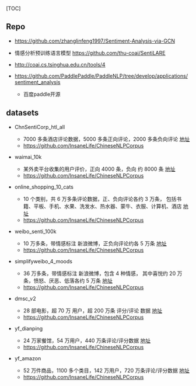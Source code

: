 [TOC]



## Repo
- https://github.com/zhanglinfeng1997/Sentiment-Analysis-via-GCN
- 情感分析预训练语言模型 https://github.com/thu-coai/SentiLARE

- http://coai.cs.tsinghua.edu.cn/tools/4

- https://github.com/PaddlePaddle/PaddleNLP/tree/develop/applications/sentiment_analysis
  - 百度paddle开源


## datasets

- ChnSentiCorp_htl_all    
  - 7000 多条酒店评论数据，5000 多条正向评论，2000 多条负向评论 [地址](https://github.com/SophonPlus/ChineseNlpCorpus/blob/master/datasets/ChnSentiCorp_htl_all/intro.ipynb) 
  - https://github.com/InsaneLife/ChineseNLPCorpus

- waimai_10k              
  - 某外卖平台收集的用户评价，正向 4000 条，负向 约 8000 条  [地址](https://github.com/SophonPlus/ChineseNlpCorpus/blob/master/datasets/waimai_10k/intro.ipynb) 
  - https://github.com/InsaneLife/ChineseNLPCorpus
  
- online_shopping_10_cats 
  - 10 个类别，共 6 万多条评论数据，正、负向评论各约 3 万条， 包括书籍、平板、手机、水果、洗发水、热水器、蒙牛、衣服、计算机、酒店  [地址](https://github.com/SophonPlus/ChineseNlpCorpus/blob/master/datasets/online_shopping_10_cats/intro.ipynb) 
  - https://github.com/InsaneLife/ChineseNLPCorpus
  
- weibo_senti_100k        
  - 10 万多条，带情感标注 新浪微博，正负向评论约各 5 万条  [地址](https://github.com/SophonPlus/ChineseNlpCorpus/blob/master/datasets/weibo_senti_100k/intro.ipynb) 
  - https://github.com/InsaneLife/ChineseNLPCorpus
  
- simplifyweibo_4_moods   
  - 36 万多条，带情感标注 新浪微博，包含 4 种情感， 其中喜悦约 20 万条，愤怒、厌恶、低落各约 5 万条  [地址](https://github.com/SophonPlus/ChineseNlpCorpus/blob/master/datasets/simplifyweibo_4_moods/intro.ipynb) 
  - https://github.com/InsaneLife/ChineseNLPCorpus
  
- dmsc_v2                 
  - 28 部电影，超 70 万 用户，超 200 万条 评分/评论 数据 [地址](https://github.com/SophonPlus/ChineseNlpCorpus/blob/master/datasets/dmsc_v2/intro.ipynb) 
  - https://github.com/InsaneLife/ChineseNLPCorpus
  
- yf_dianping  
  - 24 万家餐馆，54 万用户，440 万条评论/评分数据  [地址](https://github.com/SophonPlus/ChineseNlpCorpus/blob/master/datasets/yf_dianping/intro.ipynb) 
  - https://github.com/InsaneLife/ChineseNLPCorpus

- yf_amazon               
  - 52 万件商品，1100 多个类目，142 万用户，720 万条评论/评分数据 [地址](https://github.com/SophonPlus/ChineseNlpCorpus/blob/master/datasets/yf_amazon/intro.ipynb) 
  - https://github.com/InsaneLife/ChineseNLPCorpus


